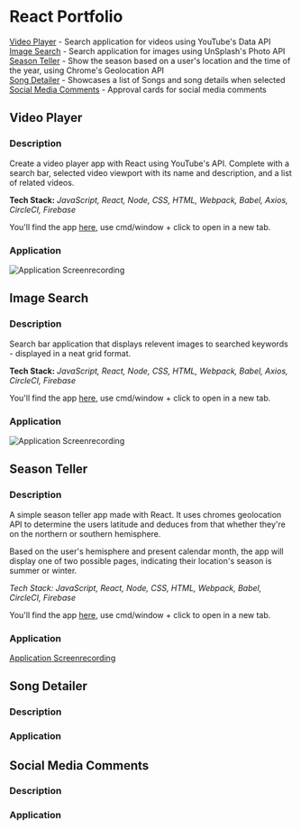 # React Portfolio

[Video Player](#video-player) - Search application for videos using YouTube's Data API <br>
[Image Search](#image-search) - Search application for images using UnSplash's Photo API <br>
[Season Teller](#season-teller) - Show the season based on a user's location and the time of the year, using Chrome's Geolocation API <br>
[Song Detailer](#song-detailer) - Showcases a list of Songs and song details when selected <br>
[Social Media Comments](#social-media-comments) - Approval cards for social media comments <br>


## <a name="video-player">Video Player</a>

### Description

Create a video player app with React using YouTube's API. Complete with a search bar, selected video viewport with its name and description, and a list of related videos.

**Tech Stack:** *JavaScript, React, Node, CSS, HTML, Webpack, Babel, Axios, CircleCI, Firebase*

You'll find the app [here](https://video-player-react-273018.web.app/), use cmd/window + click to open in a new tab.

### Application

![Application Screenrecording](https://github.com/BenSheridanEdwards/Video_Player_React/blob/master/images/Application_Showcase/Gifs/VideoPlayer-React-Application-Large.gif)

## <a name="image-search">Image Search</a>

### Description

Search bar application that displays relevent images to searched keywords - displayed in a neat grid format.

**Tech Stack:** *JavaScript, React, Node, CSS, HTML, Webpack, Babel, Axios, CircleCI, Firebase*

You'll find the app [here](https://image-search-react.web.app/), use cmd/window + click to open in a new tab.

### Application

![Application Screenrecording](https://github.com/BenSheridanEdwards/Image_Search_React/blob/master/media/ImageSearch-Showcase.gif)

## <a name="season-teller">Season Teller</a>

### Description

A simple season teller app made with React. It uses chromes geolocation API to determine the users latitude and deduces from that whether they're on the northern or southern hemisphere. 

Based on the user's hemisphere and present calendar month, the app will display one of two possible pages, indicating their location's season is summer or winter.

*Tech Stack: JavaScript, React, Node, CSS, HTML, Webpack, Babel, CircleCI, Firebase*

You'll find the app [here](https://season-teller-react.web.app/), use cmd/window + click to open in a new tab.

### Application

[Application Screenrecording](https://github.com/BenSheridanEdwards/Season_Teller_React/blob/master/media/SeasonTeller-AppShowcase.gif)

## <a name="song-detailer">Song Detailer</a>

### Description

### Application

[]()

## <a name="social-media-comments">Social Media Comments</a>

### Description

### Application

[]()
